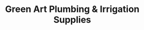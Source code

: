 ---
title: "Green Art Plumbing & Irrigation Supplies"
url: /shinnecock-hills/green-art-plumbing-and-irrigation-supplies/
shop: hardware
---